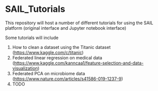 # SAIL_Tutorials

This repository will host a number of different tutorials for using the SAIL platform (original interface and Jupyter notebook interface)

Some tutorials will include

1. How to clean a dataset using the Titanic dataset (https://www.kaggle.com/c/titanic)
2. Federated linear regression on medical data (https://www.kaggle.com/kanncaa1/feature-selection-and-data-visualization)
3. Federated PCA on microbiome data (https://www.nature.com/articles/s41586-019-1237-9)
4. TODO

